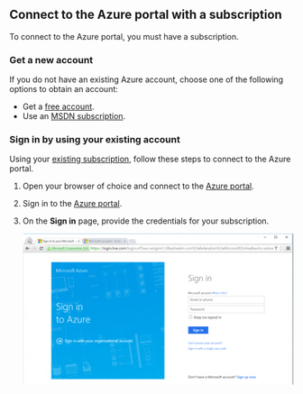 
<!--
includes/azure-include-getting-started-v12portal-gettings-an-account.md

Latest Freshness check:  2016-04-11 , carlrab.

As of circa 2016-04-11, the following topics might include this include:
articles/sql-database/sql-database-get-started-tutorial.md

-->
## Connect to the Azure portal with a subscription
To connect to the Azure portal, you must have a subscription.

### Get a new account
If you do not have an existing Azure account, choose one of the following options to obtain an account:

* Get a [free account](https://azure.microsoft.com/get-started/).
* Use an [MSDN subscription](https://azure.microsoft.com/pricing/member-offers/msdn-benefits/).

### Sign in by using your existing account
Using your [existing subscription](https://account.windowsazure.com/Home/Index), follow these steps to connect to the Azure portal.

1. Open your browser of choice and connect to the [Azure portal](https://portal.azure.com/).
2. Sign in to the [Azure portal](https://portal.azure.com/).
3. On the **Sign in** page, provide the credentials for your subscription.
   
   ![Sign in](./media/azure-getting-started-portal-login/login.png)

